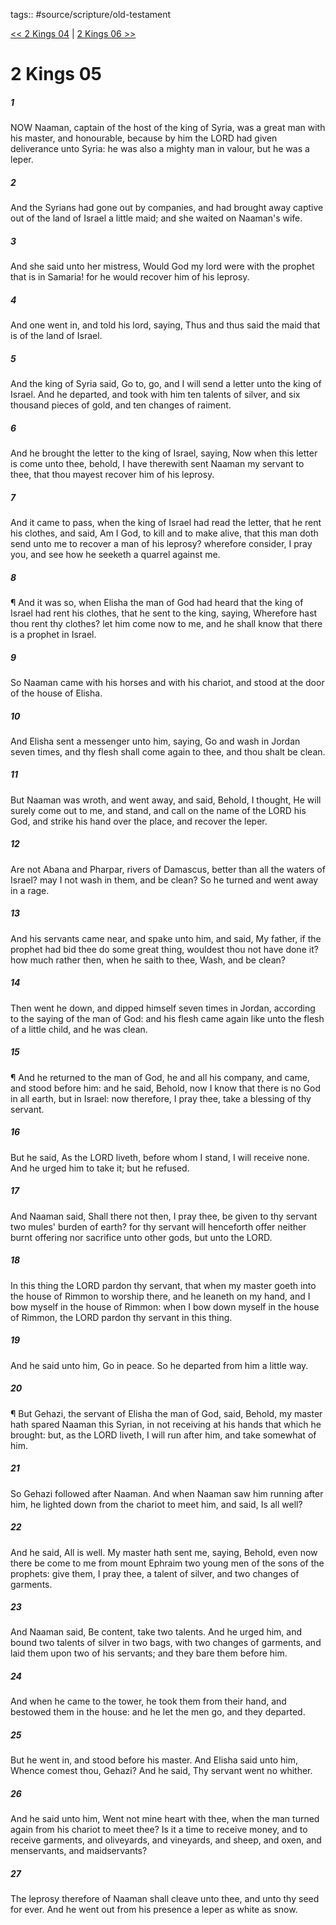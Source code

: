tags:: #source/scripture/old-testament

[<< 2 Kings 04](/old-testament/12_2_Kings/2_Kings_04.md) | [2 Kings 06 >>](/old-testament/12_2_Kings/2_Kings_06.md)

# 2 Kings 05

##### 1

NOW Naaman, captain of the host of the king of Syria, was a great man with his master, and honourable, because by him the LORD had given deliverance unto Syria: he was also a mighty man in valour, but he was a leper.

##### 2

And the Syrians had gone out by companies, and had brought away captive out of the land of Israel a little maid; and she waited on Naaman's wife.

##### 3

And she said unto her mistress, Would God my lord were with the prophet that is in Samaria! for he would recover him of his leprosy.

##### 4

And one went in, and told his lord, saying, Thus and thus said the maid that is of the land of Israel.

##### 5

And the king of Syria said, Go to, go, and I will send a letter unto the king of Israel. And he departed, and took with him ten talents of silver, and six thousand pieces of gold, and ten changes of raiment.

##### 6

And he brought the letter to the king of Israel, saying, Now when this letter is come unto thee, behold, I have therewith sent Naaman my servant to thee, that thou mayest recover him of his leprosy.

##### 7

And it came to pass, when the king of Israel had read the letter, that he rent his clothes, and said, Am I God, to kill and to make alive, that this man doth send unto me to recover a man of his leprosy? wherefore consider, I pray you, and see how he seeketh a quarrel against me.

##### 8

¶ And it was so, when Elisha the man of God had heard that the king of Israel had rent his clothes, that he sent to the king, saying, Wherefore hast thou rent thy clothes? let him come now to me, and he shall know that there is a prophet in Israel.

##### 9

So Naaman came with his horses and with his chariot, and stood at the door of the house of Elisha.

##### 10

And Elisha sent a messenger unto him, saying, Go and wash in Jordan seven times, and thy flesh shall come again to thee, and thou shalt be clean.

##### 11

But Naaman was wroth, and went away, and said, Behold, I thought, He will surely come out to me, and stand, and call on the name of the LORD his God, and strike his hand over the place, and recover the leper.

##### 12

Are not Abana and Pharpar, rivers of Damascus, better than all the waters of Israel? may I not wash in them, and be clean? So he turned and went away in a rage.

##### 13

And his servants came near, and spake unto him, and said, My father, if the prophet had bid thee do some great thing, wouldest thou not have done it? how much rather then, when he saith to thee, Wash, and be clean?

##### 14

Then went he down, and dipped himself seven times in Jordan, according to the saying of the man of God: and his flesh came again like unto the flesh of a little child, and he was clean.

##### 15

¶ And he returned to the man of God, he and all his company, and came, and stood before him: and he said, Behold, now I know that there is no God in all earth, but in Israel: now therefore, I pray thee, take a blessing of thy servant.

##### 16

But he said, As the LORD liveth, before whom I stand, I will receive none. And he urged him to take it; but he refused.

##### 17

And Naaman said, Shall there not then, I pray thee, be given to thy servant two mules' burden of earth? for thy servant will henceforth offer neither burnt offering nor sacrifice unto other gods, but unto the LORD.

##### 18

In this thing the LORD pardon thy servant, that when my master goeth into the house of Rimmon to worship there, and he leaneth on my hand, and I bow myself in the house of Rimmon: when I bow down myself in the house of Rimmon, the LORD pardon thy servant in this thing.

##### 19

And he said unto him, Go in peace. So he departed from him a little way.

##### 20

¶ But Gehazi, the servant of Elisha the man of God, said, Behold, my master hath spared Naaman this Syrian, in not receiving at his hands that which he brought: but, as the LORD liveth, I will run after him, and take somewhat of him.

##### 21

So Gehazi followed after Naaman. And when Naaman saw him running after him, he lighted down from the chariot to meet him, and said, Is all well?

##### 22

And he said, All is well. My master hath sent me, saying, Behold, even now there be come to me from mount Ephraim two young men of the sons of the prophets: give them, I pray thee, a talent of silver, and two changes of garments.

##### 23

And Naaman said, Be content, take two talents. And he urged him, and bound two talents of silver in two bags, with two changes of garments, and laid them upon two of his servants; and they bare them before him.

##### 24

And when he came to the tower, he took them from their hand, and bestowed them in the house: and he let the men go, and they departed.

##### 25

But he went in, and stood before his master. And Elisha said unto him, Whence comest thou, Gehazi? And he said, Thy servant went no whither.

##### 26

And he said unto him, Went not mine heart with thee, when the man turned again from his chariot to meet thee? Is it a time to receive money, and to receive garments, and oliveyards, and vineyards, and sheep, and oxen, and menservants, and maidservants?

##### 27

The leprosy therefore of Naaman shall cleave unto thee, and unto thy seed for ever. And he went out from his presence a leper as white as snow.

